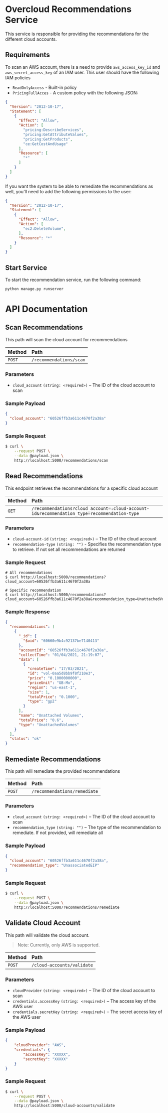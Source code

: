 # Overcloud Recommendations Service

This service is responsible for providing the recommendations for the different cloud accounts.

## Requirements

To scan an AWS account, there is a need to provide `aws_access_key_id` and `aws_secret_access_key` of an IAM user. This
user should have the following IAM policies

- `ReadOnlyAccess` - Built-in policy
- `PricingFullAcces` - A custom policy with the following JSON:

```json
{
  "Version": "2012-10-17",
  "Statement": [
    {
      "Effect": "Allow",
      "Action": [
        "pricing:DescribeServices",
        "pricing:GetAttributeValues",
        "pricing:GetProducts",
        "ce:GetCostAndUsage"
      ],
      "Resource": [
        "*"
      ]
    }
  ]
}
```

If you want the system to be able to remediate the recommendations as well, you'll need to add the following permissions
to the user:

```json
{
  "Version": "2012-10-17",
  "Statement": [
    {
      "Effect": "Allow",
      "Action": [
        "ec2:DeleteVolume",
      ],
      "Resource": "*"
    }
  ]
}
```

## Start Service

To start the recommendation service, run the following command:

```bash
python manage.py runserver
```

# API Documentation

## Scan Recommendations

This path will scan the cloud account for recommendations

| Method | Path             |
| :----- | :--------------- |
| `POST` | `/recommendations/scan` |

### Parameters

- `cloud_account` `(string: <required>)` – The ID of the cloud account to scan

### Sample Payload

```json
{
  "cloud_account": "60526ffb3a611c4670f2a38a"
}
```

### Sample Request

```bash
$ curl \
    --request POST \
    --data @payload.json \
    http://localhost:5000/recommendations/scan
```

## Read Recommendations

This endpoint retrieves the recommendations for a specific cloud account

| Method | Path                                         |
| :----- | :------------------------------------------- |
| `GET`  | `/recommendations?cloud_account=:cloud-account-id&recommendation_type=recommendation-type` |

### Parameters

- `cloud-account-id` `(string: <required>)` – The ID of the cloud account
- `recommendation-type` `(string: "")` - Specifies the recommendation type to retrieve. If not set all recommendations
  are returned

### Sample Request

```shell-session
# All recommendations
$ curl http://localhost:5000/recommendations?cloud_account=60526ffb3a611c4670f2a38a

# Specific recommendation
$ curl http://localhost:5000/recommendations?cloud_account=60526ffb3a611c4670f2a38a&recommendation_type=UnattachedVolumes
```

### Sample Response

```json
{
  "recommendations": [
    {
      "_id": {
        "$oid": "60660e9b4c92137be7140413"
      },
      "accountId": "60526ffb3a611c4670f2a38a",
      "collectTime": "01/04/2021, 21:19:07",
      "data": [
        {
          "createTime": "17/03/2021",
          "id": "vol-0aa5d8bb9f8f210e3",
          "price": "0.1000000000",
          "priceUnit": "GB-Mo",
          "region": "us-east-1",
          "size": 1,
          "totalPrice": "0.1000",
          "type": "gp2"
        }
      ],
      "name": "Unattached Volumes",
      "totalPrice": "0.6",
      "type": "UnattachedVolumes"
    }
  ],
  "status": "ok"
}
```

## Remediate Recommendations

This path will remediate the provided recommendations

| Method | Path             |
| :----- | :--------------- |
| `POST` | `/recommendations/remediate` |

### Parameters

- `cloud_account` `(string: <required>)` – The ID of the cloud account to scan
- `recommendation_type` `(string: "")` – The type of the recommendation to remediate. If not provided, will remediate
  all

### Sample Payload

```json
{
  "cloud_account": "60526ffb3a611c4670f2a38a",
  "recommendation_type": "UnassociatedEIP"
}
```

### Sample Request

```bash
$ curl \
    --request POST \
    --data @payload.json \
    http://localhost:5000/recommendations/remediate
```

## Validate Cloud Account

This path will validate the cloud account.

> Note: Currently, only AWS is supported.

| Method | Path             |
| :----- | :--------------- |
| `POST` | `/cloud-accounts/validate` |

### Parameters

- `cloudProvider` `(string: <required>)` – The ID of the cloud account to scan
- `credentials.accessKey` `(string: <required>)` – The access key of the AWS user
- `credentials.secretKey` `(string: <required>)` – The secret access key of the AWS user

### Sample Payload

```json
{
    "cloudProvider": "AWS",
    "credentials": {
        "accessKey": "XXXXX",
        "secretKey": "XXXXX"
    }
}
```

### Sample Request

```bash
$ curl \
    --request POST \
    --data @payload.json \
    http://localhost:5000/cloud-accounts/validate
```
